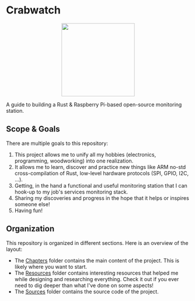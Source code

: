 # Crabwatch

<p align="center">
    <img src="https://github.com/user-attachments/assets/294ad962-7ff5-45eb-930e-eab71996558a" width="200" />
</p>

A guide to building a Rust &amp; Raspberry Pi-based open-source monitoring
station.

## Scope & Goals

There are multiple goals to this repository:

1. This project allows me to unify all my hobbies (electronics, programming, woodworking) into one realization.
2. It allows me to learn, discover and practice new things like ARM no-std cross-compilation of Rust, low-level hardware protocols (SPI, GPIO, I2C, ...).
3. Getting, in the hand a functional and useful monitoring station that I can hook-up to my job's services monitoring stack.
4. Sharing my discoveries and progress in the hope that it helps or inspires someone else!
5. Having fun!

## Organization

This repository is organized in different sections. Here is an overview of the
layout:

- The [Chapters](./chapters/) folder contains the main content of the project.
  This is likely where you want to start.
- The [Resources](./resources/) folder contains interesting resources that
  helped me while designing and researching everything. Check it out if you
  ever need to dig deeper than what I've done on some aspects!
- The [Sources](./sources/) folder contains the source code of the project.
